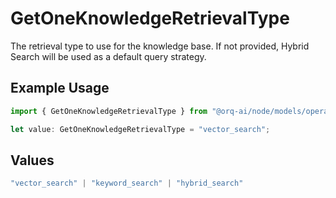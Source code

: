 # GetOneKnowledgeRetrievalType

The retrieval type to use for the knowledge base. If not provided, Hybrid Search will be used as a default query strategy.

## Example Usage

```typescript
import { GetOneKnowledgeRetrievalType } from "@orq-ai/node/models/operations";

let value: GetOneKnowledgeRetrievalType = "vector_search";
```

## Values

```typescript
"vector_search" | "keyword_search" | "hybrid_search"
```